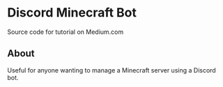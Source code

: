 # Discord Minecraft Bot

Source code for tutorial on Medium.com

## About

Useful for anyone wanting to manage a Minecraft server using a Discord bot.